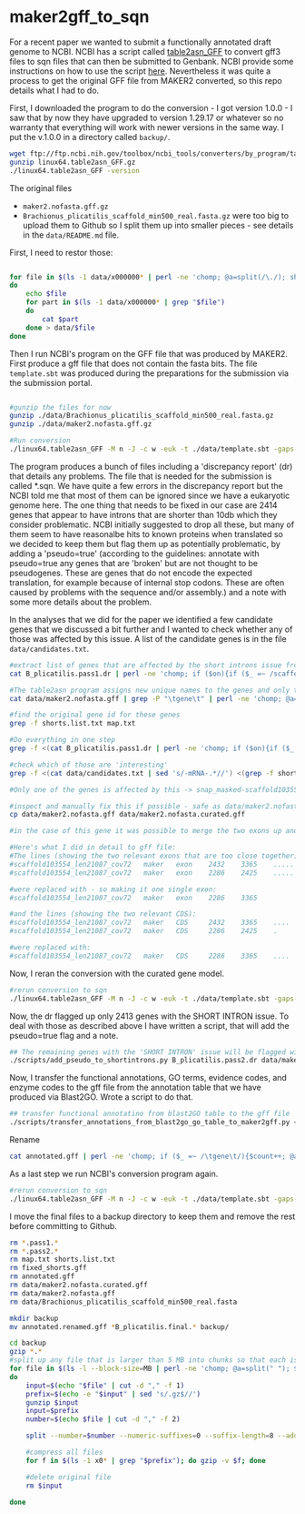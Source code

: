 # maker2gff_to_sqn

For a recent paper we wanted to submit a functionally annotated draft genome to NCBI. NCBI has a script called [table2asn_GFF](ftp://ftp.ncbi.nih.gov/toolbox/ncbi_tools/converters/by_program/table2asn_GFF/) to convert gff3 files to sqn files that can then be submitted to Genbank. NCBI provide some instructions on how to use the script [here](https://www.ncbi.nlm.nih.gov/genbank/genomes_gff/). Nevertheless it was quite a process to get the original GFF file from MAKER2 converted, so this repo details what I had to do.



First, I downloaded the program to do the conversion - I got version 1.0.0 - I saw that by now they have upgraded to version 1.29.17 or whatever so no warranty that everything will work with newer versions in the same way. I put the v.1.0.0 in a directory called `backup/`.
```bash
wget ftp://ftp.ncbi.nih.gov/toolbox/ncbi_tools/converters/by_program/table2asn_GFF/linux64.table2asn_GFF.gz
gunzip linux64.table2asn_GFF.gz 
./linux64.table2asn_GFF -version

```

The original files
 - `maker2.nofasta.gff.gz`
 - `Brachionus_plicatilis_scaffold_min500_real.fasta.gz`
were too big to upload them to Github so I split them up into smaller pieces - see details in the `data/README.md` file.

First, I need to restor those:
```bash

for file in $(ls -1 data/x000000* | perl -ne 'chomp; @a=split(/\./); shift(@a); $suffix=join(".", @a); print "$suffix\n";' | sort -n | uniq)
do 
	echo $file
	for part in $(ls -1 data/x000000* | grep "$file")
	do 
		cat $part
	done > data/$file
done
```


Then I run NCBI's program on the GFF file that was produced by MAKER2. First produce a gff file that does not contain the fasta bits. The file `template.sbt` was produced during the preparations for the submission via the submission portal.
```bash

#gunzip the files for now
gunzip ./data/Brachionus_plicatilis_scaffold_min500_real.fasta.gz
gunzip ./data/maker2.nofasta.gff.gz

#Run conversion
./linux64.table2asn_GFF -M n -J -c w -euk -t ./data/template.sbt -gaps-min 10 -l paired-ends -i ./data/Brachionus_plicatilis_scaffold_min500_real.fasta -f ./data/maker2.nofasta.gff -o ./B_plicatilis.pass1.sqn -Z ./B_plicatilis.pass1.dr -locus-tag-prefix BpHYR1 -n Brachionus_plicatilis -taxid 10195 -V b &> output_table2asn_B_plicatilis.pass1.txt

```

The program produces a bunch of files including a 'discrepancy report' (dr) that details any problems. The file that is needed for the submission is called \*.sqn. We have quite a few errors in the discrepancy report but the NCBI told me that most of them can be ignored since we have a eukaryotic genome here. The one thing that needs to be fixed in our case are 2414 genes that appear to have introns that are shorter than 10db which they consider problematic. NCBI initially suggested to drop all these, but many of them seem to have reasonalbe hits to known proteins when translated so we decided to keep them but flag them up as potentially problematic, by adding a 'pseudo=true' (according to the guidelines: annotate with pseudo=true any genes that are 'broken' but are not thought to be pseudogenes. These are genes that do not encode the expected translation, for example because of internal stop codons. These are often caused by problems with the sequence and/or assembly.) and a note with some more details about the problem.

In the analyses that we did for the paper we identified a few candidate genes that we discussed a bit further and I wanted to check whether any of those was affected by this issue. A list of the candidate genes is in the file `data/candidates.txt`.

```bash
#extract list of genes that are affected by the short introns issue from the discrepancy report
cat B_plicatilis.pass1.dr | perl -ne 'chomp; if ($on){if ($_ =~ /scaffold/){@a=split("\t"); print "$a[-1]\n"}}if ($_ =~ /^$/){$on=0}; if ($_ =~ /SHORT/){$on=1}' | sort -n | uniq | cut -d "_" -f 2 > shorts.list.txt

#The table2asn program assigns new unique names to the genes and only those are reported in the discrepancy report (essentially it numbers them as it encounters them in the gff file), so I need create map of original names with new names of the genes
cat data/maker2.nofasta.gff | grep -P "\tgene\t" | perl -ne 'chomp; @a=split("\t"); @b=split("=", $a[-1]); $count = sprintf("%06d", $.); print "$b[-1]\t$count\n"' > map.txt

#find the original gene id for these genes
grep -f shorts.list.txt map.txt

#Do everything in one step
grep -f <(cat B_plicatilis.pass1.dr | perl -ne 'chomp; if ($on){if ($_ =~ /scaffold/){@a=split("\t"); print "$a[-1]\n"}}if ($_ =~ /^$/){$on=0}; if ($_ =~ /SHORT/){$on=1}' | sort -n | uniq | cut -d "_" -f 2) <(cat data/maker2.nofasta.gff | grep -P "\tgene\t" | perl -ne 'chomp; @a=split("\t"); @b=split("=", $a[-1]); $count = sprintf("%06d", $.); print "$b[-1]\t$count\n"')

#check which of those are 'interesting'
grep -f <(cat data/candidates.txt | sed 's/-mRNA-.*//') <(grep -f shorts.list.txt map.txt)

#Only one of the genes is affected by this -> snap_masked-scaffold103554_len21087_cov72-processed-gene-0.19   004562

#inspect and manually fix this if possible - safe as data/maker2.nofasta.curated.gff
cp data/maker2.nofasta.gff data/maker2.nofasta.curated.gff

#in the case of this gene it was possible to merge the two exons up and downstream of the problematic intron - doint this still gives a valid amino acid sequence (so no frameshifts or stop codons were introduced) which, when blasted against genbank actually received a better hit than the original protein

#Here's what I did in detail to gff file:
#The lines (showing the two relevant exons that are too close together):
#scaffold103554_len21087_cov72   maker   exon    2432    3365    .....
#scaffold103554_len21087_cov72   maker   exon    2286    2425    .....

#were replaced with - so making it one single exon:
#scaffold103554_len21087_cov72   maker   exon    2286    3365

#and the lines (showing the two relevant CDS):
#scaffold103554_len21087_cov72   maker   CDS     2432    3365    ....
#scaffold103554_len21087_cov72   maker   CDS     2286    2425    .      

#were replaced with:
#scaffold103554_len21087_cov72   maker   CDS     2286    3365    ....
```

Now, I reran the conversion with the curated gene model.
```bash
#rerun conversion to sqn
./linux64.table2asn_GFF -M n -J -c w -euk -t ./data/template.sbt -gaps-min 10 -l paired-ends -i ./data/Brachionus_plicatilis_scaffold_min500_real.fasta -f ./data/maker2.nofasta.curated.gff -o ./B_plicatilis.pass2.sqn -Z ./B_plicatilis.pass2.dr -locus-tag-prefix BpHYR1 -n Brachionus_plicatilis -taxid 10195 -V b &> output_table2asn_B_plicatilis.pass2.txt
```

Now, the dr flagged up only 2413 genes with the SHORT INTRON issue. To deal with those as described above I have written a script, that will add the pseudo=true flag and a note.
```bash
## The remaining genes with the 'SHORT INTRON' issue will be flagged with a pseudo=true flag and a note that the respective genes are problematic
./scripts/add_pseudo_to_shortintrons.py B_plicatilis.pass2.dr data/maker2.nofasta.curated.gff > fixed_shorts.gff
```

Now, I transfer the functional annotations, GO terms, evidence codes, and enzyme codes to the gff file from the annotation table that we have produced via Blast2GO. Wrote a script to do that.
```bash
## transfer functional annotatino from blast2GO table to the gff file
./scripts/transfer_annotations_from_blast2go_go_table_to_maker2gff.py <(zcat data/blast2go_go_table_20180407_1046.txt.gz) fixed_shorts.gff > annotated.gff
```

Rename
```bash
cat annotated.gff | perl -ne 'chomp; if ($_ =~ /\tgene\t/){$count++; @a=split("\t"); @b=split(";", $a[-1]); $b[0] =~ s/ID=//; $old=$b[0]; $new="BpHYR1_".sprintf("%06d",$count); $_ =~ s/$old/$new/g; $_.=";Note=original geneID (Maker2) $old"; print "$_\n"}else{if ($old){$_ =~ s/$old/$new/g;} print "$_\n"}' > annotated.renamed.gff
```

As a last step we run NCBI's conversion program again.
```bash
#rerun conversion to sqn
./linux64.table2asn_GFF -M n -J -c w -euk -t ./data/template.sbt -gaps-min 10 -l paired-ends -i ./data/Brachionus_plicatilis_scaffold_min500_real.fasta -f annotated.renamed.gff -o ./B_plicatilis.final.sqn -Z ./B_plicatilis.final.dr -locus-tag-prefix BpHYR1 -n Brachionus_plicatilis -taxid 10195 -V b &> output_table2asn_B_plicatilis.final.txt
```

I move the final files to a backup directory to keep them and remove the rest before committing to Github.
```bash
rm *.pass1.*
rm *.pass2.*
rm map.txt shorts.list.txt
rm fixed_shorts.gff
rm annotated.gff
rm data/maker2.nofasta.curated.gff
rm data/maker2.nofasta.gff
rm data/Brachionus_plicatilis_scaffold_min500_real.fasta

mkdir backup
mv annotated.renamed.gff *B_plicatilis.final.* backup/

cd backup
gzip *.*
#split up any file that is larger than 5 MB into chunks so that each is ~1MB in size
for file in $(ls -l --block-size=MB | perl -ne 'chomp; @a=split(" "); $a[4] =~ s/MB//; if ($a[4] >= 5){print "$a[-1],$a[4]\n"}')
do
	input=$(echo "$file" | cut -d "," -f 1)
	prefix=$(echo -e "$input" | sed 's/.gz$//')
	gunzip $input
	input=$prefix
	number=$(echo $file | cut -d "," -f 2)

	split --number=$number --numeric-suffixes=0 --suffix-length=8 --additional-suffix=.$prefix $input

	#compress all files
	for f in $(ls -1 x0* | grep "$prefix"); do gzip -v $f; done

	#delete original file
	rm $input

done

```
